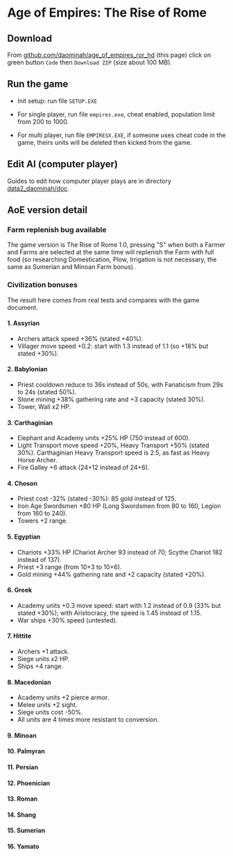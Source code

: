 # Age of Empires: The Rise of Rome

## Download

From [github.com/daominah/age_of_empires_ror_hd](https://github.com/daominah/age_of_empires_ror_hd) (this page)
click on green button `Code` then `Download ZIP` (size about 100 MB).

## Run the game

* Init setup: run file `SETUP.EXE`

* For single player, run file `empires.exe`,
  cheat enabled, population limit from 200 to 1000.

* For multi player, run file `EMPIRESX.EXE`, if someone uses cheat code in the game,
  theirs units will be deleted then kicked from the game.

## Edit AI (computer player)

Guides to edit how computer player plays are in directory
[data2_daominah/doc](data2_daominah/doc/edit_computer_player.md).

## AoE version detail 

### Farm replenish bug available

The game version is The Rise of Rome 1.0, pressing "S" when both a Farmer and
Farms are selected at the same time will replenish the Farm with full food
(so researching Domestication, Plow, Irrigation is not necessary,
the same as Sumerian and Minoan Farm bonus).

### Civilization bonuses

The result here comes from real tests and compares with the game document. 

#### 1. Assyrian

* Archers attack speed +36% (stated +40%).
* Villager move speed +0.2: start with 1.3 instead of 1.1 (so +18% but stated +30%).

#### 2. Babylonian

* Priest cooldown reduce to 36s instead of 50s, with Fanaticism from 29s to 24s (stated 50%).
* Stone mining +38% gathering rate and +3 capacity (stated 30%).
* Tower, Wall x2 HP.

#### 3. Carthaginian

* Elephant and Academy units +25% HP (750 instead of 600).
* Light Transport move speed +20%, Heavy Transport +50% (stated 30%).
  Carthaginian Heavy Transport speed is 2.5, as fast as Heavy Horse Archer.
* Fire Galley +6 attack (24+12 instead of 24+6).

#### 4. Choson

* Priest cost -32% (stated -30%): 85 gold instead of 125.
* Iron Age Swordsmen +80 HP
  (Long Swordsmen from 80 to 160, Legion from 160 to 240).
* Towers +2 range.

#### 5. Egyptian

* Chariots +33% HP (Chariot Archer 93 instead of 70; Scythe Chariot 182 instead of 137).
* Priest +3 range (from 10+3 to 10+6).
* Gold mining +44% gathering rate and +2 capacity (stated +20%).

#### 6. Greek

* Academy units +0.3 move speed: start with 1.2 instead of 0.9 (33% but stated +30%);
  with Aristocracy, the speed is 1.45 instead of 1.15.
* War ships +30% speed (untested).

#### 7. Hittite

* Archers +1 attack.
* Siege units x2 HP.
* Ships +4 range.

#### 8. Macedonian

* Academy units +2 pierce armor.
* Melee units +2 sight.
* Siege units cost -50%.
* All units are 4 times more resistant to conversion.

#### 9. Minoan

#### 10. Palmyran

#### 11. Persian

#### 12. Phoenician

#### 13. Roman

#### 14. Shang

#### 15. Sumerian

#### 16. Yamato
